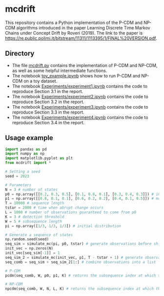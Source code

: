 # mcdrift

This repository contains a Python implementation of the P-CDM and NP-CDM algorithms introduced in the paper Learning Discrete Time Markov Chains
under Concept Drift by Roveri (2019). The link to the paper is https://re.public.polimi.it/bitstream/11311/1113395/1/FINAL%20VERSION.pdf.

## Directory

- The file [mcdrift.py](https://github.com/k-wib/mc_drift/blob/main/mcdrift.py) contains the implementation of P-CDM and NP-CDM, as well as some helpful intermediate functions.
- The notebook [toy_example.ipynb](https://github.com/k-wib/mc_drift/blob/main/toy_example.ipynb) shows how to run P-CDM and NP-CDM on a toy dataset.
- The notebook [Experiments/experiment1.ipynb](https://github.com/k-wib/mc_drift/blob/main/Experiments/experiment1.ipynb) contains the code to reproduce Section 3.1 in the report.
- The notebook [Experiments/experiment2.ipynb](https://github.com/k-wib/mc_drift/blob/main/Experiments/experiment2.ipynb) contains the code to reproduce Section 3.2 in the report.
- The notebook [Experiments/experiment3.ipynb](https://github.com/k-wib/mc_drift/blob/main/Experiments/experiment3.ipynb) contains the code to reproduce Section 3.3 in the report.
- The notebook [Experiments/experiment4.ipynb](https://github.com/k-wib/mc_drift/blob/main/Experiments/experiment4.ipynb) contains the code to reproduce Section 3.4 in the report.


## Usage example

```python
import pandas as pd
import numpy as np
import matplotlib.pyplot as plt
from mcdrift import *

# Setting a seed
seed = 2023

# Parameters
N = 3 # number of states
p0 = np.array([[0.2, 0.3, 0.5], [0.1, 0.8, 0.1], [0.3, 0.4, 0.3]]) # initial transition matrix
p1 = np.array([[0.8, 0.1, 0.1], [0.6, 0.2, 0.2], [0.4, 0.1, 0.5]]) # modified transition matrix
T = 10000 # sequence length
tstar = 2000 # time when abrupt change occurs
L = 1000 # number of observations guaranteed to come from p0
K = 3 # detection threshold
W = 5 # subsequence length
pi = np.array([1/3, 1/3, 1/3]) # initial distribution

# Generate a sequence of states
np.random.seed(seed)
seq_sim = simulate_mc(pi, p0, tstar) # generate observations before shift
init_vec = np.zeros(N)
init_vec[seq_sim[-1]] = 1
seq_sim_2 = simulate_mc(init_vec, p1, T - tstar + 1) # generate observations after shift
seq_comb = seq_sim + seq_sim_2[1:] # combine observations into a list

# P-CDM
pcdm(seq_comb, W, p0, p1, K) # returns the subsequence index at which the change is predicted to occur

# NP-CDM
npcdm(seq_comb, W, N, L, K) # returns the subsequence index at which the change is predicted to occur
```

